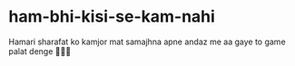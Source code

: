 # ham-bhi-kisi-se-kam-nahi
Hamari sharafat ko kamjor mat samajhna apne andaz me  aa gaye to game palat denge 👊🤟💪
